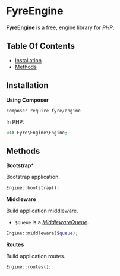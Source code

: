# FyreEngine

**FyreEngine** is a free, engine library for *PHP*.


## Table Of Contents
- [Installation](#installation)
- [Methods](#methods)



## Installation

**Using Composer**

```
composer require fyre/engine
```

In PHP:

```php
use Fyre\Engine\Engine;
```


## Methods

**Bootstrap***

Bootstrap application.

```php
Engine::bootstrap();
```

**Middleware**

Build application middleware.

- `$queue` is a [*MiddlewareQueue*](https://github.com/elusivecodes/FyreMiddleware#middleware-queues).

```php
Engine::middleware($queue);
```

**Routes**

Build application routes.

```php
Engine::routes();
```